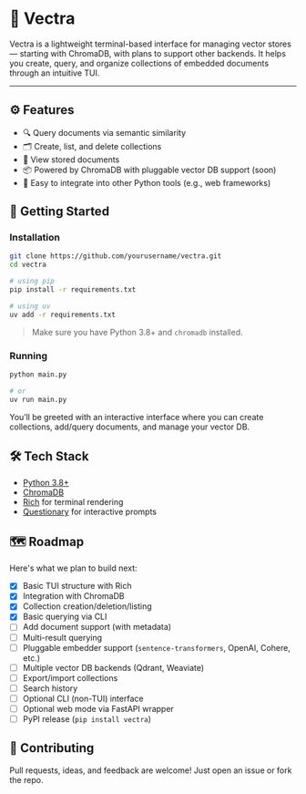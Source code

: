 # 🧠 Vectra

Vectra is a lightweight terminal-based interface for managing vector stores — starting with ChromaDB, with plans to support other backends. It helps you create, query, and organize collections of embedded documents through an intuitive TUI.

---

## ⚙️ Features

- 🔍 Query documents via semantic similarity
- 🗂️ Create, list, and delete collections
- 📄 View stored documents
- 📦 Powered by ChromaDB with pluggable vector DB support (soon)
- 🤖 Easy to integrate into other Python tools (e.g., web frameworks)

## 🚀 Getting Started

### Installation

```bash
git clone https://github.com/yourusername/vectra.git
cd vectra

# using pip
pip install -r requirements.txt

# using uv
uv add -r requirements.txt
````

> Make sure you have Python 3.8+ and `chromadb` installed.

### Running

```bash
python main.py

# or
uv run main.py
```

You’ll be greeted with an interactive interface where you can create collections, add/query documents, and manage your vector DB.

## 🛠 Tech Stack

* [Python 3.8+](https://www.python.org/)
* [ChromaDB](https://www.trychroma.com/)
* [Rich](https://github.com/Textualize/rich) for terminal rendering
* [Questionary](https://github.com/tmbo/questionary) for interactive prompts

## 🗺 Roadmap

Here's what we plan to build next:

* [x] Basic TUI structure with Rich
* [x] Integration with ChromaDB
* [x] Collection creation/deletion/listing
* [x] Basic querying via CLI
* [ ] Add document support (with metadata)
* [ ] Multi-result querying
* [ ] Pluggable embedder support (`sentence-transformers`, OpenAI, Cohere, etc.)
* [ ] Multiple vector DB backends (Qdrant, Weaviate)
* [ ] Export/import collections
* [ ] Search history
* [ ] Optional CLI (non-TUI) interface
* [ ] Optional web mode via FastAPI wrapper
* [ ] PyPI release (`pip install vectra`)

## 🤝 Contributing

Pull requests, ideas, and feedback are welcome! Just open an issue or fork the repo.

